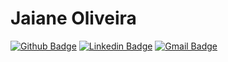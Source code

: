 # Jaiane Oliveira

[![Github Badge](https://img.shields.io/badge/-Github-000?style=flat-square&logo=Github&logoColor=white&link=https://github.com/JaianeOliveira)](https://github.com/JaianeOliveira)
[![Linkedin Badge](https://img.shields.io/badge/-LinkedIn-blue?style=flat-square&logo=Linkedin&logoColor=white&link=https://www.linkedin.com/in/jaianeoliveira/)](https://www.linkedin.com/in/jaianeoliveira/)
[![Gmail Badge](https://img.shields.io/badge/-Gmail-c14438?style=flat-square&logo=Gmail&logoColor=white&link=mailto:jaianeoliveira.dev@gmail.com)](mailto:jaianeoliveira.dev@gmail.com)
